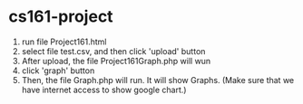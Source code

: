 # cs161-project

1) run file Project161.html
2) select file test.csv, and then click 'upload' button
3) After upload, the file Project161Graph.php will wun
4) click 'graph' button
5) Then, the file Graph.php will run. It will show Graphs. 
(Make sure that we have internet access to show google chart.)
